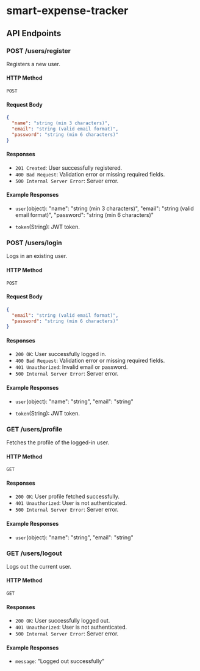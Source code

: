 # smart-expense-tracker

## API Endpoints

### POST /users/register

Registers a new user.

#### HTTP Method

`POST`

#### Request Body

```json
{
  "name": "string (min 3 characters)",
  "email": "string (valid email format)",
  "password": "string (min 6 characters)"
}
```

#### Responses

- `201 Created`: User successfully registered.
- `400 Bad Request`: Validation error or missing required fields.
- `500 Internal Server Error`: Server error.

#### Example Responses

- `user`(object):
    "name": "string (min 3 characters)",
    "email": "string (valid email format)",
    "password": "string (min 6 characters)"

- `token`(String): JWT token.

### POST /users/login

Logs in an existing user.

#### HTTP Method

`POST`

#### Request Body

```json
{
  "email": "string (valid email format)",
  "password": "string (min 6 characters)"
}
```

#### Responses

- `200 OK`: User successfully logged in.
- `400 Bad Request`: Validation error or missing required fields.
- `401 Unauthorized`: Invalid email or password.
- `500 Internal Server Error`: Server error.

#### Example Responses

- `user`(object):
    "name": "string",
    "email": "string"

- `token`(String): JWT token.

### GET /users/profile

Fetches the profile of the logged-in user.

#### HTTP Method

`GET`

#### Responses

- `200 OK`: User profile fetched successfully.
- `401 Unauthorized`: User is not authenticated.
- `500 Internal Server Error`: Server error.

#### Example Responses

- `user`(object):
    "name": "string",
    "email": "string"

### GET /users/logout

Logs out the current user.

#### HTTP Method

`GET`

#### Responses

- `200 OK`: User successfully logged out.
- `401 Unauthorized`: User is not authenticated.
- `500 Internal Server Error`: Server error.

#### Example Responses

- `message`: "Logged out successfully"
